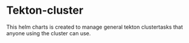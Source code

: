# Tekton-cluster

This helm charts is created to manage general tekton clustertasks that anyone using the cluster can use.
